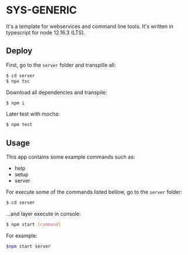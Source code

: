 # SYS-GENERIC

It's a template for webservices and command line tools. It's written in typescript for node 12.16.3 (LTS).

## Deploy
First, go to the `server` folder and transpille all:
```bash
$ cd server
$ npx tsc
```

Download all dependencies and transpile:
```bash
$ npm i
```

Later test with mocha:
```bash
$ npm test
```

## Usage
This app contains some example commands such as:
- help
- setup
- server

For execute some of the commands listed bellow, go to the `server` folder:
```bash
$ cd server
```

...and layer execute in console:
```bash
$ npm start [command]
```

For example:
```bash
$npm start server
```